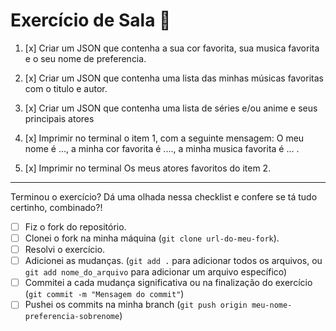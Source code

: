 # Exercício de Sala 🏫  

1. [x] Criar um JSON que contenha a sua cor favorita, sua musica favorita e o seu nome de preferencia.
2. [x] Criar um JSON que contenha uma lista das minhas músicas favoritas com o titulo e autor.
3. [x] Criar um JSON que contenha uma lista de séries e/ou anime e seus principais atores

4. [x] Imprimir no terminal o item 1, com a seguinte mensagem: O meu nome é ..., a minha cor favorita é ...., a minha musica favorita é ... . 

5. [x] Imprimir no terminal Os meus atores favoritos do item 2.
---

Terminou o exercício? Dá uma olhada nessa checklist e confere se tá tudo certinho, combinado?!

- [ ] Fiz o fork do repositório.
- [ ] Clonei o fork na minha máquina (`git clone url-do-meu-fork`).
- [ ] Resolvi o exercício.
- [ ] Adicionei as mudanças. (`git add .` para adicionar todos os arquivos, ou `git add nome_do_arquivo` para adicionar um arquivo específico)
- [ ] Commitei a cada mudança significativa ou na finalização do exercício (`git commit -m "Mensagem do commit"`)
- [ ] Pushei os commits na minha branch (`git push origin meu-nome-preferencia-sobrenome`)
